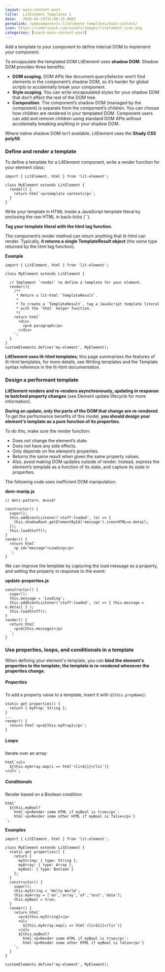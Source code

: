 ```yaml
---
layout: main-content-post
title:  LitElement Templates 1
date:   2020-04-14T15:08:15.088Z
permalink: /webcomponents-litelement-templates/main-content/
icon: https://codersnack.com/assets/images/litelement-icon.png
categories: [snack-main-content-post]
---
```


Add a template to your component to define internal DOM to implement your component.

To encapsulate the templated DOM LitElement uses **shadow DOM**. Shadow DOM provides three benefits:

- **DOM scoping**. DOM APIs like document.querySelector won’t find elements in the component’s shadow DOM, so it’s harder for global scripts to accidentally break your component.
- **Style scoping**. You can write encapsulated styles for your shadow DOM that don’t affect the rest of the DOM tree.
- **Composition**. The component’s shadow DOM (managed by the component) is separate from the component’s children. You can choose how children are rendered in your templated DOM. Component users can add and remove children using standard DOM APIs without accidentally breaking anything in your shadow DOM.

Where native shadow DOM isn’t available, LitElement uses the **Shady CSS polyfill**.

### Define and render a template
To define a template for a LitElement component, write a render function for your element class:

```
import { LitElement, html } from 'lit-element';

class MyElement extends LitElement {
  render() {
    return html`<p>template content</p>`;
  }
}
```

Write your template in HTML inside a JavaScript template literal by enclosing the raw HTML in back-ticks (``).

**Tag your template literal with the html tag function**.

The component’s render method can return anything that lit-html can render. Typically, **it returns a single TemplateResult object** (the same type returned by the html tag function).

**Example**

```
import { LitElement, html } from 'lit-element';

class MyElement extends LitElement {

  // Implement `render` to define a template for your element.
  render(){
    /**
     * Return a lit-html `TemplateResult`.
     *
     * To create a `TemplateResult`, tag a JavaScript template literal
     * with the `html` helper function.
     */
    return html`
      <div>
        <p>A paragraph</p>
      </div>
    `;
  }
}
customElements.define('my-element', MyElement);
```

**LitElement uses lit-html templates**; this page summarizes the features of lit-html templates, for more details, see Writing templates and the Template syntax reference in the lit-html documentation.

### Design a performant template
**LitElement renders and re-renders asynchronously, updating in response to batched property changes** (see Element update lifecycle for more information).

**During an update, only the parts of the DOM that change are re-rendered**. To get the performance benefits of this model, **you should design your element's template as a pure function of its properties**.

To do this, make sure the render function:

- Does not change the element’s state.
- Does not have any side effects.
- Only depends on the element’s properties.
- Returns the same result when given the same property values.
- Also, avoid making DOM updates outside of render. Instead, express the element’s template as a function of its state, and capture its state in properties.

The following code uses inefficient DOM manipulation:

**dom-manip.js**

```
// Anti-pattern. Avoid!

constructor() {
  super();
  this.addEventListener('stuff-loaded', (e) => {
    this.shadowRoot.getElementById('message').innerHTML=e.detail;
  });
  this.loadStuff();
}
render() {
  return html`
    <p id="message">Loading</p>
  `;
}
```

We can improve the template by capturing the load message as a property, and setting the property in response to the event:

**update-properties.js**

```
constructor() {
  super();
  this.message = 'Loading';
  this.addEventListener('stuff-loaded', (e) => { this.message = e.detail } );
  this.loadStuff();
}
render() {
  return html`
    <p>${this.message}</p>
  `;
}
```

### Use properties, loops, and conditionals in a template
When defining your element's template, you can **bind the element's properties to the template; the template is re-rendered whenever the properties change.**

##### Properties
To add a property value to a template, insert it with ```${this.propName}```:

```
static get properties() {
  return { myProp: String };
}
...
render() {
  return html`<p>${this.myProp}</p>`;
}
```

##### Loops
Iterate over an array:

```
html`<ul>
  ${this.myArray.map(i => html`<li>${i}</li>`)}
</ul>`;
```
##### Conditionals
Render based on a Boolean condition:

```
html`
  ${this.myBool?
    html`<p>Render some HTML if myBool is true</p>`:
    html`<p>Render some other HTML if myBool is false</p>`}
`;
```
**Examples**

```
import { LitElement, html } from 'lit-element';

class MyElement extends LitElement {
  static get properties() {
    return {
      myString: { type: String },
      myArray: { type: Array },
      myBool: { type: Boolean }
    };
  }
  constructor() {
    super();
    this.myString = 'Hello World';
    this.myArray = ['an','array','of','test','data'];
    this.myBool = true;
  }
  render() {
    return html`
      <p>${this.myString}</p>
      <ul>
        ${this.myArray.map(i => html`<li>${i}</li>`)}
      </ul>
      ${this.myBool?
        html`<p>Render some HTML if myBool is true</p>`:
        html`<p>Render some other HTML if myBool is false</p>`}
    `;
  }
}

customElements.define('my-element', MyElement);
```

